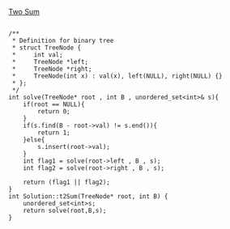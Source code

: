 [Two Sum](https://www.scaler.com/academy/mentee-dashboard/class/39872/homework/problems/336?navref=cl_tt_lst_nm)

```

/**
 * Definition for binary tree
 * struct TreeNode {
 *     int val;
 *     TreeNode *left;
 *     TreeNode *right;
 *     TreeNode(int x) : val(x), left(NULL), right(NULL) {}
 * };
 */
int solve(TreeNode* root , int B , unordered_set<int>& s){
    if(root == NULL){
        return 0;
    }
    if(s.find(B - root->val) != s.end()){
        return 1;
    }else{
        s.insert(root->val);
    }
    int flag1 = solve(root->left , B , s);
    int flag2 = solve(root->right , B , s);

    return (flag1 || flag2);
}
int Solution::t2Sum(TreeNode* root, int B) {
    unordered_set<int>s;
    return solve(root,B,s);
}



```
